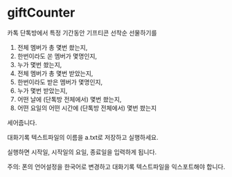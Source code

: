# giftCounter
카톡 단톡방에서 특정 기간동안 기프티콘 선착순 선물하기를 
1. 전체 멤버가 총 몇번 쐈는지, 
2. 한번이라도 쏜 멤버가 몇명인지,
3. 누가 몇번 쐈는지, 
4. 전체 멤버가 총 몇번 받았는지,
5. 한번이라도 받은 멤버가 몇명인지,
6. 누가 몇번 받았는지, 
7. 어떤 날에 (단톡방 전체에서) 몇번 쐈는지,
8. 어떤 요일의 어떤 시간에 (단톡방 전체에서) 몇번 쐈는지

세어줍니다.

대화기록 텍스트파일의 이름을 a.txt로 저장하고 실행하세요.

실행하면 시작일, 시작일의 요일, 종료일을 입력하게 됩니다.

주의: 폰의 언어설정을 한국어로 변경하고 대화기록 텍스트파일을 익스포트해야 합니다.
